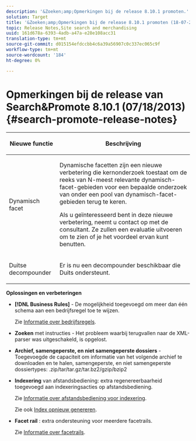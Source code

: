 ```yaml
---
description: '&Zoeken;amp;Opmerkingen bij de release 8.10.1 promoten.'
solution: Target
title: '&Zoeken;amp;Opmerkingen bij de release 8.10.1 promoten (18-07-2013)'
topic: Release Notes,Site search and merchandising
uuid: 161d678a-6393-4adb-a47a-e28e108acc31
translation-type: tm+mt
source-git-commit: d015154efdccbb4c6a39a56907c0c337ec065c9f
workflow-type: tm+mt
source-wordcount: '184'
ht-degree: 0%

---
```



# Opmerkingen bij de release van Search&amp;Promote 8.10.1 (07/18/2013){#search-promote-release-notes}

<table> 
 <thead> 
  <tr> 
   <th colname="col1" class="entry"> <p>Nieuwe functie </p> </th> 
   <th colname="col2" class="entry"> <p>Beschrijving </p> </th> 
  </tr> 
 </thead>
 <tbody> 
  <tr> 
   <td colname="col1"> <p>Dynamisch facet </p> </td> 
   <td colname="col2"> <p> Dynamische facetten zijn een nieuwe verbetering die kernonderzoek toestaat om de reeks van N-meest relevante dynamisch-facet-gebieden voor een bepaalde onderzoek van onder een pool van dynamisch-facet-gebieden terug te keren. </p> <p> Als u geïnteresseerd bent in deze nieuwe verbetering, neemt u contact op met de consultant. Ze zullen een evaluatie uitvoeren om te zien of je het voordeel ervan kunt benutten. </p> </td> 
  </tr> 
  <tr> 
   <td colname="col1"> <p>Duitse decompounder </p> </td> 
   <td colname="col2"> <p> Er is nu een decompounder beschikbaar die Duits ondersteunt. </p> </td> 
  </tr> 
 </tbody> 
</table>

**Oplossingen en verbeteringen**

* **[!DNL Business Rules]** - De mogelijkheid toegevoegd om meer dan één schema aan een bedrijfsregel toe te wijzen.

   Zie [Informatie over bedrijfsregels](../c-about-rules-menu/c-about-business-rules.md#concept_2A93D76216754D3D8412CDEA00BD26BD).

* **Zoeken**  met instructies - Het probleem waarbij terugvallen naar de XML-parser was uitgeschakeld, is opgelost.
* **Archief, samengeperste, en niet samengeperste dossiers**  - Toegevoegde de capaciteit om informatie van het volgende archief te downloaden en te halen, samengeperste, en niet samengeperste dossiertypes: .zip/tar/tar.gz/tar.bz2/gzip/bzip2
* **Indexering**  van afstandsbediening: extra regenereerbaarheid toegevoegd aan indexeringsacties op afstandsbediening.

   Zie [Informatie over afstandsbediening voor indexering](../c-about-index-menu/c-about-remote-control-for-indexing.md#concept_C79B322190E84106A434E5C6D4A4118F).

   Zie ook [Index opnieuw genereren](../c-about-index-menu/c-about-regenerate-index.md#concept_6CBE6B8D18EF47D293091CBA542245FA).

* **Facet rail** : extra ondersteuning voor meerdere facetrails.

   Zie [Informatie over facetrails](../c-about-design-menu/c-about-facet-rails.md#concept_1FDC8BCDFFC84A0889DA670F63D5F6DB).

